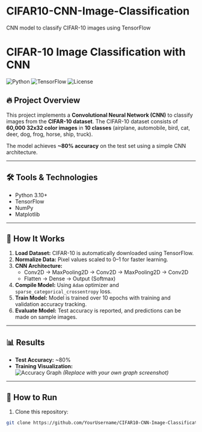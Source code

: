 # CIFAR10-CNN-Image-Classification
CNN model to classify CIFAR-10 images using TensorFlow

# CIFAR-10 Image Classification with CNN

![Python](https://img.shields.io/badge/Python-3.10-blue?logo=python)
![TensorFlow](https://img.shields.io/badge/TensorFlow-2.15-orange?logo=tensorflow)
![License](https://img.shields.io/badge/License-MIT-green)

## 🔥 Project Overview
This project implements a **Convolutional Neural Network (CNN)** to classify images from the **CIFAR-10 dataset**. The CIFAR-10 dataset consists of **60,000 32x32 color images** in **10 classes** (airplane, automobile, bird, cat, deer, dog, frog, horse, ship, truck).  

The model achieves **~80% accuracy** on the test set using a simple CNN architecture.

---

## 🛠 Tools & Technologies
- Python 3.10+
- TensorFlow
- NumPy
- Matplotlib

---

## 🧠 How It Works
1. **Load Dataset:** CIFAR-10 is automatically downloaded using TensorFlow.  
2. **Normalize Data:** Pixel values scaled to 0–1 for faster learning.  
3. **CNN Architecture:**
   - Conv2D → MaxPooling2D → Conv2D → MaxPooling2D → Conv2D
   - Flatten → Dense → Output (Softmax)
4. **Compile Model:** Using `Adam` optimizer and `sparse_categorical_crossentropy` loss.
5. **Train Model:** Model is trained over 10 epochs with training and validation accuracy tracking.
6. **Evaluate Model:** Test accuracy is reported, and predictions can be made on sample images.

---

## 📊 Results
- **Test Accuracy:** ~80%
- **Training Visualization:**  
  ![Accuracy Graph](example_graph.png) *(Replace with your own graph screenshot)*

---

## 🚀 How to Run
1. Clone this repository:
```bash
git clone https://github.com/YourUsername/CIFAR10-CNN-Image-Classification.git
